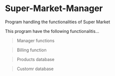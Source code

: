 # Super-Market-Manager
Program handling the functionalities of Super Market

This program have the following functionalitis...
> Manager functions

> Billing function

> Products database

> Customr database
